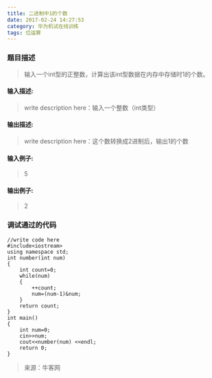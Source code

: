 ```yaml
---
title: 二进制中1的个数
date: 2017-02-24 14:27:53
category: 华为机试在线训练
tags: 位运算
---
```

### 题目描述
> 输入一个int型的正整数，计算出该int型数据在内存中存储时1的个数。<!-- more -->

#### 输入描述:
> write description here：输入一个整数（int类型）

#### 输出描述:
> write description here：这个数转换成2进制后，输出1的个数

#### 输入例子:
> 5

#### 输出例子:
> 2

### 调试通过的代码

```
//write code here
#include<iostream>
using namespace std; 
int number(int num)
{
    int count=0;
    while(num)
    {
        ++count;
        num=(num-1)&num;
    }
    return count;
}
int main()
{
    int num=0;
    cin>>num;
    cout<<number(num) <<endl;
    return 0;
}

```


> 来源：牛客网

